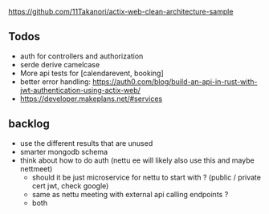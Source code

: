 https://github.com/11Takanori/actix-web-clean-architecture-sample

## Todos

- auth for controllers and authorization
- serde derive camelcase
- More api tests for [calendarevent, booking]
- better error handling: https://auth0.com/blog/build-an-api-in-rust-with-jwt-authentication-using-actix-web/
- https://developer.makeplans.net/#services


## backlog

- use the different results that are unused
- smarter mongodb schema
- think about how to do auth (nettu ee will likely also use this and maybe nettmeet)
  - should it be just microservice for nettu to start with ? (public / private cert jwt, check google)
  - same as nettu meeting with external api calling endpoints ?
  - both
